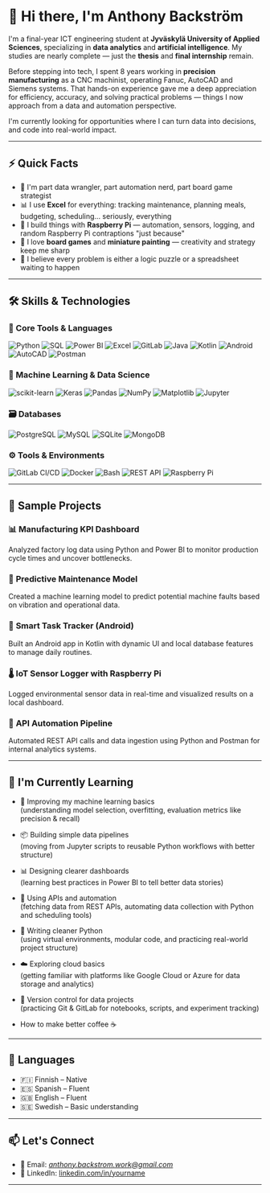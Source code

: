 # 👋 Hi there, I'm Anthony Backström

I'm a final-year ICT engineering student at **Jyväskylä University of Applied Sciences**, specializing in **data analytics** and **artificial intelligence**. My studies are nearly complete — just the **thesis** and **final internship** remain.

Before stepping into tech, I spent 8 years working in **precision manufacturing** as a CNC machinist, operating Fanuc, AutoCAD and Siemens systems. That hands-on experience gave me a deep appreciation for efficiency, accuracy, and solving practical problems — things I now approach from a data and automation perspective.

I'm currently looking for opportunities where I can turn data into decisions, and code into real-world impact.

---

## ⚡ Quick Facts

- 🧠 I'm part data wrangler, part automation nerd, part board game strategist
- 📊 I use **Excel** for everything: tracking maintenance, planning meals, budgeting, scheduling... seriously, everything
- 🤖 I build things with **Raspberry Pi** — automation, sensors, logging, and random Raspberry Pi contraptions "just because"
- 🎲 I love **board games** and **miniature painting** — creativity and strategy keep me sharp
- 🧩 I believe every problem is either a logic puzzle or a spreadsheet waiting to happen

---

## 🛠️ Skills & Technologies

### 🚀 Core Tools & Languages

![Python](https://img.shields.io/badge/Python-3776AB?style=flat&logo=python&logoColor=white)
![SQL](https://img.shields.io/badge/SQL-4479A1?style=flat&logo=postgresql&logoColor=white)
![Power BI](https://img.shields.io/badge/PowerBI-F2C811?style=flat&logo=powerbi&logoColor=black)
![Excel](https://img.shields.io/badge/Excel-217346?style=flat&logo=microsoft-excel&logoColor=white)
![GitLab](https://img.shields.io/badge/GitLab-FC6D26?style=flat&logo=gitlab&logoColor=white)
![Java](https://img.shields.io/badge/Java-ED8B00?style=flat&logo=openjdk&logoColor=white)
![Kotlin](https://img.shields.io/badge/Kotlin-7F52FF?style=flat&logo=kotlin&logoColor=white)
![Android](https://img.shields.io/badge/Android-3DDC84?style=flat&logo=android&logoColor=white)
![AutoCAD](https://img.shields.io/badge/AutoCAD-E12027?style=flat&logo=autodesk&logoColor=white)
![Postman](https://img.shields.io/badge/Postman-FF6C37?style=flat&logo=postman&logoColor=white)

### 🧠 Machine Learning & Data Science
![scikit-learn](https://img.shields.io/badge/Scikit--Learn-F7931E?style=flat&logo=scikitlearn&logoColor=white)
![Keras](https://img.shields.io/badge/Keras-D00000?style=flat&logo=keras&logoColor=white)
![Pandas](https://img.shields.io/badge/Pandas-150458?style=flat&logo=pandas&logoColor=white)
![NumPy](https://img.shields.io/badge/NumPy-013243?style=flat&logo=numpy&logoColor=white)
![Matplotlib](https://img.shields.io/badge/Matplotlib-11557C?style=flat)
![Jupyter](https://img.shields.io/badge/Jupyter-F37626?style=flat&logo=jupyter&logoColor=white)

### 🗃️ Databases
![PostgreSQL](https://img.shields.io/badge/PostgreSQL-336791?style=flat&logo=postgresql&logoColor=white)
![MySQL](https://img.shields.io/badge/MySQL-4479A1?style=flat&logo=mysql&logoColor=white)
![SQLite](https://img.shields.io/badge/SQLite-003B57?style=flat&logo=sqlite&logoColor=white)
![MongoDB](https://img.shields.io/badge/MongoDB-47A248?style=flat&logo=mongodb&logoColor=white)

### ⚙️ Tools & Environments
![GitLab CI/CD](https://img.shields.io/badge/GitLab_CI%2FCD-FC6D26?style=flat&logo=gitlab&logoColor=white)
![Docker](https://img.shields.io/badge/Docker-2496ED?style=flat&logo=docker&logoColor=white)
![Bash](https://img.shields.io/badge/Bash-4EAA25?style=flat&logo=gnubash&logoColor=white)
![REST API](https://img.shields.io/badge/REST%20API-000000?style=flat&logo=api&logoColor=white)
![Raspberry Pi](https://img.shields.io/badge/Raspberry%20Pi-C51A4A?style=flat&logo=raspberrypi&logoColor=white)


---

## 🧪 Sample Projects

### 📊 **Manufacturing KPI Dashboard**  
Analyzed factory log data using Python and Power BI to monitor production cycle times and uncover bottlenecks.

### 🤖 **Predictive Maintenance Model**  
Created a machine learning model to predict potential machine faults based on vibration and operational data.

### 📱 **Smart Task Tracker (Android)**  
Built an Android app in Kotlin with dynamic UI and local database features to manage daily routines.

### 🌡️ **IoT Sensor Logger with Raspberry Pi**  
Logged environmental sensor data in real-time and visualized results on a local dashboard.

### 🔁 **API Automation Pipeline**  
Automated REST API calls and data ingestion using Python and Postman for internal analytics systems.

---

## 🌱 I'm Currently Learning

- 🧪 Improving my machine learning basics  
  (understanding model selection, overfitting, evaluation metrics like precision & recall)

- 📦 Building simple data pipelines  
  (moving from Jupyter scripts to reusable Python workflows with better structure)

- 📊 Designing clearer dashboards  
  (learning best practices in Power BI to tell better data stories)

- 🔗 Using APIs and automation  
  (fetching data from REST APIs, automating data collection with Python and scheduling tools)

- 🧰 Writing cleaner Python  
  (using virtual environments, modular code, and practicing real-world project structure)

- ☁️ Exploring cloud basics  
  (getting familiar with platforms like Google Cloud or Azure for data storage and analytics)

- 📁 Version control for data projects  
  (practicing Git & GitLab for notebooks, scripts, and experiment tracking)  

- How to make better coffee ☕

---

## 💬 Languages

- 🇫🇮 Finnish – Native  
- 🇪🇸 Spanish – Fluent  
- 🇬🇧 English – Fluent  
- 🇸🇪 Swedish – Basic understanding

---

## 📫 Let's Connect

- 📧 Email: *anthony.backstrom.work@gmail.com*  
- 🔗 LinkedIn: [linkedin.com/in/yourname](www.linkedin.com/in/anthony-bäckström-b66a442b0)  


---

